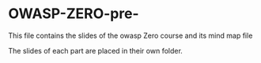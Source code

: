 # OWASP-ZERO-pre-
This file contains the slides of the owasp Zero course and its mind map file

The slides of each part are placed in their own folder.
